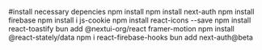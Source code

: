 #install necessary depencies 
npm install
npm install next-auth
npm install firebase
npm install i js-cookie
npm install react-icons --save
npm install react-toastify
bun add @nextui-org/react framer-motion
npm install @react-stately/data
npm i react-firebase-hooks
bun add next-auth@beta
